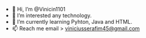 - 👋 Hi, I’m @Vinicin1101
- 👀 I’m interested any technology.
- 🌱 I’m currently learning Pyhton, Java and HTML.
- 📫 Reach me email > viniciusserafim45@gmail.com

<!---
Vinicin1101/Vinicin1101 is a ✨ special ✨ repository because its `README.md` (this file) appears on your GitHub profile.
You can click the Preview link to take a look at your changes.
--->
